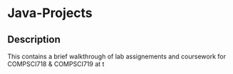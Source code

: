 <h1>Java-Projects</h1>

<h2>Description</h2>
<p>This contains a brief walkthrough of lab assignements and coursework for COMPSCI718 & COMPSCI719 at t</p>
